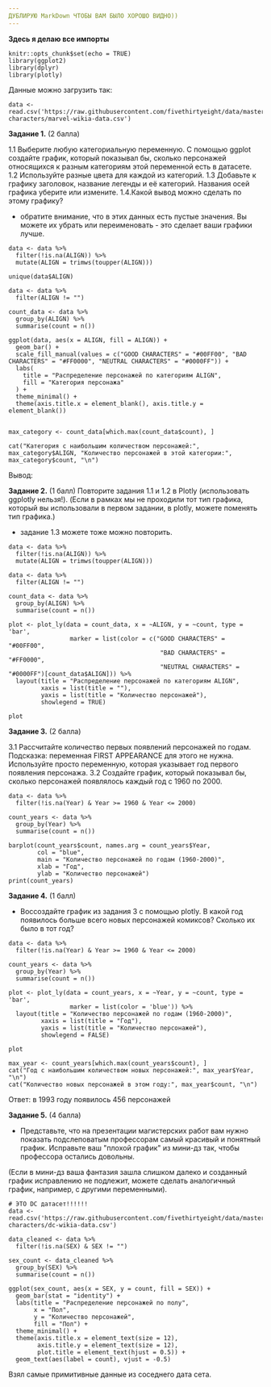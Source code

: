 ```yaml
---
ДУБЛИРУЮ MarkDown ЧТОБЫ ВАМ БЫЛО ХОРОШО ВИДНО))
---
```


**Здесь я делаю все импорты**

```{r setup, include=FALSE}
knitr::opts_chunk$set(echo = TRUE)
library(ggplot2)
library(dplyr)
library(plotly)
```

Данные можно загрузить так:

```{r}
data <- read.csv('https://raw.githubusercontent.com/fivethirtyeight/data/master/comic-characters/marvel-wikia-data.csv')
```

**Задание 1.** (2 балла)

1.1 Выберите любую категориальную переменную. С помощью ggplot cоздайте график, который показывал бы, сколько персонажей относящихся к разным категориям этой переменной есть в датасете. 1.2 Используйте разные цвета для каждой из категорий. 1.3 Добавьте к графику заголовок, название легенды и её категорий. Названия осей графика уберите или измените. 1.4.Какой вывод можно сделать по этому графику?

-   обратите внимание, что в этих данных есть пустые значения. Вы можете их убрать или переименовать - это сделает ваши графики лучше.

```{r}
data <- data %>%
  filter(!is.na(ALIGN)) %>%
  mutate(ALIGN = trimws(toupper(ALIGN)))

unique(data$ALIGN)

data <- data %>%
  filter(ALIGN != "")

count_data <- data %>%
  group_by(ALIGN) %>%
  summarise(count = n())

ggplot(data, aes(x = ALIGN, fill = ALIGN)) +
  geom_bar() +
  scale_fill_manual(values = c("GOOD CHARACTERS" = "#00FF00", "BAD CHARACTERS" = "#FF0000", "NEUTRAL CHARACTERS" = "#0000FF")) + 
  labs(
    title = "Распределение персонажей по категориям ALIGN",
    fill = "Категория персонажа"
  ) +
  theme_minimal() +
  theme(axis.title.x = element_blank(), axis.title.y = element_blank())


max_category <- count_data[which.max(count_data$count), ]

cat("Категория с наибольшим количеством персонажей:", max_category$ALIGN, "Количество персонажей в этой категории:", max_category$count, "\n")

```

Вывод:

**Задание 2.** (1 балл) Повторите задания 1.1 и 1.2 в Plotly (использовать ggplotly нельзя!). (Если в рамках мы не проходили тот тип графика, который вы использовали в первом задании, в plotly, можете поменять тип графика.)

-   задание 1.3 можете тоже можно повторить.

```{r}
data <- data %>%
  filter(!is.na(ALIGN)) %>%
  mutate(ALIGN = trimws(toupper(ALIGN)))

data <- data %>%
  filter(ALIGN != "")

count_data <- data %>%
  group_by(ALIGN) %>%
  summarise(count = n())

plot <- plot_ly(data = count_data, x = ~ALIGN, y = ~count, type = 'bar', 
                 marker = list(color = c("GOOD CHARACTERS" = "#00FF00", 
                                          "BAD CHARACTERS" = "#FF0000", 
                                          "NEUTRAL CHARACTERS" = "#0000FF")[count_data$ALIGN])) %>%
  layout(title = "Распределение персонажей по категориям ALIGN",
         xaxis = list(title = ""),
         yaxis = list(title = "Количество персонажей"),
         showlegend = TRUE)

plot

```

**Задание 3.** (2 балла)

3.1 Рассчитайте количество первых появлений персонажей по годам. Подсказка: переменная FIRST APPEARANCE для этого не нужна. Используйте просто переменную, которая указывает год первого появления персонажа. 3.2 Создайте график, который показывал бы, сколько персонажей появлялось каждый год с 1960 по 2000.

```{r}
data <- data %>%
  filter(!is.na(Year) & Year >= 1960 & Year <= 2000)

count_years <- data %>%
  group_by(Year) %>%
  summarise(count = n())

barplot(count_years$count, names.arg = count_years$Year, 
        col = "blue", 
        main = "Количество персонажей по годам (1960-2000)", 
        xlab = "Год", 
        ylab = "Количество персонажей")
print(count_years)
```

**Задание 4.** (1 балл)

-   Воссоздайте график из задания 3 с помощью plotly. В какой год появилось больше всего новых персонажей комиксов? Сколько их было в тот год?

```{r}
data <- data %>%
  filter(!is.na(Year) & Year >= 1960 & Year <= 2000)

count_years <- data %>%
  group_by(Year) %>%
  summarise(count = n())

plot <- plot_ly(data = count_years, x = ~Year, y = ~count, type = 'bar', 
                 marker = list(color = 'blue')) %>%
  layout(title = "Количество персонажей по годам (1960-2000)",
         xaxis = list(title = "Год"),
         yaxis = list(title = "Количество персонажей"),
         showlegend = FALSE)

plot

max_year <- count_years[which.max(count_years$count), ]
cat("Год с наибольшим количеством новых персонажей:", max_year$Year, "\n")
cat("Количество новых персонажей в этом году:", max_year$count, "\n")

```

Ответ: в 1993 году появилось 456 персонажей

**Задание 5.** (4 балла)

-   Представьте, что на презентации магистерских работ вам нужно показать подслеповатым профессорам самый красивый и понятный график. Исправьте ваш "плохой график" из мини-дз так, чтобы профессора остались довольны.

(Если в мини-дз ваша фантазия зашла слишком далеко и созданный график исправлению не подлежит, можете сделать аналогичный график, например, с другими переменными).

```{r}
# ЭТО DC датасет!!!!!!
data <- read.csv('https://raw.githubusercontent.com/fivethirtyeight/data/master/comic-characters/dc-wikia-data.csv')

data_cleaned <- data %>%
  filter(!is.na(SEX) & SEX != "")

sex_count <- data_cleaned %>%
  group_by(SEX) %>%
  summarise(count = n())

ggplot(sex_count, aes(x = SEX, y = count, fill = SEX)) +
  geom_bar(stat = "identity") +
  labs(title = "Распределение персонажей по полу",
       x = "Пол",
       y = "Количество персонажей",
       fill = "Пол") +
  theme_minimal() +
  theme(axis.title.x = element_text(size = 12),
        axis.title.y = element_text(size = 12),
        plot.title = element_text(hjust = 0.5)) +
  geom_text(aes(label = count), vjust = -0.5)
```

Взял самые примитивные данные из соседнего дата сета.
